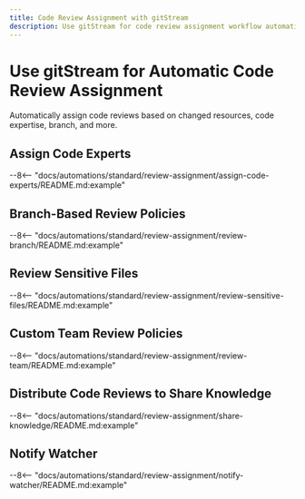 ```yaml
---
title: Code Review Assignment with gitStream
description: Use gitStream for code review assignment workflow automations.
---
```

# Use gitStream for Automatic Code Review Assignment

Automatically assign code reviews based on changed resources, code expertise, branch, and more.

<a name="assign-code-experts"></a>
## Assign Code Experts

--8<-- "docs/automations/standard/review-assignment/assign-code-experts/README.md:example"

<a name="review-branch"></a>
## Branch-Based Review Policies

--8<-- "docs/automations/standard/review-assignment/review-branch/README.md:example"

<a name="review-sensitive-files"></a>
## Review Sensitive Files

--8<-- "docs/automations/standard/review-assignment/review-sensitive-files/README.md:example"

<a name="review-team"></a>
## Custom Team Review Policies

--8<-- "docs/automations/standard/review-assignment/review-team/README.md:example"

<a name="share-knowledge"></a>
## Distribute Code Reviews to Share Knowledge

--8<-- "docs/automations/standard/review-assignment/share-knowledge/README.md:example"

<a name="notify-watcher"></a>
## Notify Watcher

--8<-- "docs/automations/standard/review-assignment/notify-watcher/README.md:example"